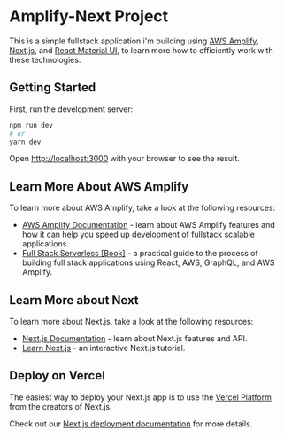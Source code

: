# Amplify-Next Project

This is a simple fullstack application i'm building using [AWS Amplify](https://docs.amplify.aws/), [Next.js](https://nextjs.org/), and [React Material UI](https://next.material-ui.com/getting-started/installation/), to learn more how to efficiently work with these technologies.

## Getting Started

First, run the development server:

```bash
npm run dev
# or
yarn dev
```

Open [http://localhost:3000](http://localhost:3000) with your browser to see the result.

## Learn More About AWS Amplify

To learn more about AWS Amplify, take a look at the following resources:

- [AWS Amplify Documentation](https://docs.amplify.aws/s) - learn about AWS Amplify features and how it can help you speed up development of fullstack scalable applications.
- [Full Stack Serverless [Book]](https://learning.oreilly.com/library/view/full-stack-serverless/9781492059882/) - a practical guide to the process of building full stack applications using React, AWS, GraphQL, and AWS Amplify.

## Learn More about Next

To learn more about Next.js, take a look at the following resources:

- [Next.js Documentation](https://nextjs.org/docs) - learn about Next.js features and API.
- [Learn Next.js](https://nextjs.org/learn) - an interactive Next.js tutorial.

## Deploy on Vercel

The easiest way to deploy your Next.js app is to use the [Vercel Platform](https://vercel.com/new?utm_medium=default-template&filter=next.js&utm_source=create-next-app&utm_campaign=create-next-app-readme) from the creators of Next.js.

Check out our [Next.js deployment documentation](https://nextjs.org/docs/deployment) for more details.
